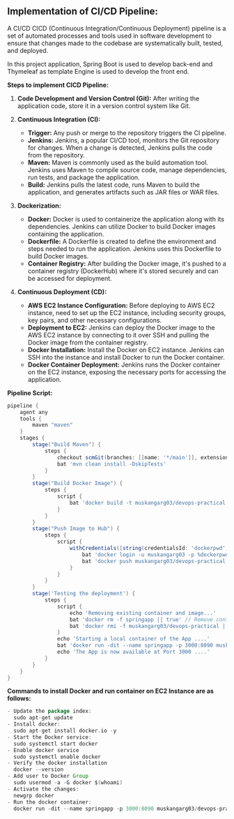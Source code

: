 ## **Implementation of CI/CD Pipeline:**

A CI/CD CICD (Continuous Integration/Continuous Deployment) pipeline is a set of automated processes and tools used in software development to ensure that changes made to the codebase are systematically built, tested, and deployed.

In this project application, Spring Boot is used to develop back-end and Thymeleaf as template Engine is used to develop the front end.

**Steps to implement CICD Pipeline:**

1. **Code Development and Version Control (Git):**
   After writing the application code, store it in a version control system like Git.

2. **Continuous Integration (CI):**
   - **Trigger:** Any push or merge to the repository triggers the CI pipeline.
   - **Jenkins:** Jenkins, a popular CI/CD tool, monitors the Git repository for changes. When a change is detected, Jenkins pulls the code from the repository.
   - **Maven:** Maven is commonly used as the build automation tool. Jenkins uses Maven to compile source code, manage dependencies, run tests, and package the application.
   - **Build:** Jenkins pulls the latest code, runs Maven to build the application, and generates artifacts such as JAR files or WAR files.

3. **Dockerization:**
   - **Docker:** Docker is used to containerize the application along with its dependencies. Jenkins can utilize Docker to build Docker images containing the application.
   - **Dockerfile:** A Dockerfile is created to define the environment and steps needed to run the application. Jenkins uses this Dockerfile to build Docker images.
   - **Container Registry:** After building the Docker image, it's pushed to a container registry (DockerHub) where it's stored securely and can be accessed for deployment.

4. **Continuous Deployment (CD):**
   - **AWS EC2 Instance Configuration:** Before deploying to AWS EC2 instance, need to set up the EC2 instance, including security groups, key pairs, and other necessary configurations.
   - **Deployment to EC2:** Jenkins can deploy the Docker image to the AWS EC2 instance by connecting to it over SSH and pulling the Docker image from the container registry.
   - **Docker Installation:** Install the Docker on EC2 instance. Jenkins can SSH into the instance and install Docker to run the Docker container.
   - **Docker Container Deployment:** Jenkins runs the Docker container on the EC2 instance, exposing the necessary ports for accessing the application.

**Pipeline Script:**

```groovy
pipeline {
    agent any
    tools {
        maven "maven"
    }
    stages {
        stage("Build Maven") {
            steps {
                checkout scmGit(branches: [[name: '*/main']], extensions: [], userRemoteConfigs: [[url: 'https://github.com/muskangarg03/Devops-Project']])
                bat 'mvn clean install -DskipTests'
            }
        }
        stage("Build Docker Image") {
            steps {
                script {
                    bat 'docker build -t muskangarg03/devops-practical .'
                }
            }
        }
        stage("Push Image to Hub") {
            steps {
                script {
                    withCredentials([string(credentialsId: 'dockerpwd', variable: 'dockerpwd')]) {
                        bat 'docker login -u muskangarg03 -p %dockerpwd%'
                        bat 'docker push muskangarg03/devops-practical'
                    }
                }
            }
        }
        stage('Testing the deployment') {
            steps {
                script {
                    echo 'Removing existing container and image...'
                    bat 'docker rm -f springapp || true' // Remove container if exists, ignore if not found
                    bat 'docker rmi -f muskangarg03/devops-practical || true' // Remove image if exists, ignore if not found
                }
                echo 'Starting a local container of the App ....'
                bat 'docker run -dit --name springapp -p 3000:8090 muskangarg03/devops-practical'
                echo 'The App is now available at Port 3000 ....'
            }
        }
    }
}
```

**Commands to install Docker and run container on EC2 Instance are as follows:**
```groovy
- Update the package index:
  sudo apt-get update
- Install docker:
  sudo apt-get install docker.io -y
- Start the Docker service:
  sudo systemctl start docker
- Enable docker service
  sudo systemctl enable docker
- Verify the docker installation
  docker --version
- Add user to Docker Group
  sudo usermod -a -G docker $(whoami)
- Activate the changes:
  newgrp docker
- Run the docker container:
  docker run -dit --name springapp -p 3000:8090 muskangarg03/devops-practical
